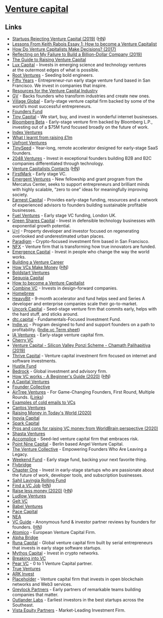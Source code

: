 # [Venture capital](https://en.wikipedia.org/wiki/Venture_capital)

## Links

- [Startups Rejecting Venture Capital (2019)](https://www.nytimes.com/2019/01/11/technology/start-ups-rejecting-venture-capital.html) ([HN](https://news.ycombinator.com/item?id=18883410))
- [Lessons From Keith Rabois Essay 1: How to become a Venture Capitalist](http://delian.io/lessons-1)
- [How Do Venture Capitalists Make Decisions? (2017)](https://medium.com/vcdium/venture-capital-decision-making-c3258bc1b09c)
- [Reflecting on My Failure to Build a Billion-Dollar Company (2019)](https://medium.com/s/story/reflecting-on-my-failure-to-build-a-billion-dollar-company-b0c31d7db0e7)
- [The Guide to Raising Venture Capital](https://www.holloway.com/s/rn-rvc-e0_5)
- [Lux Capital](https://www.luxcapital.com/) - Invests in emerging science and technology ventures at the outermost edges of what is possible.
- [Root Ventures](https://www.root.vc/) - Seeding bold engineers.
- [Fifty Years](https://www.fifty.vc/) - Entrepreneur-run early stage venture fund based in San Francisco. We invest in companies that inspire.
- [Resources for the Venture Capital Industry](https://www.arnaudbonzom.com/resources-for-the-venture-capital-industry/)
- [GV](https://www.gv.com/) - Backs founders who transform industries and create new ones.
- [Village Global](https://www.villageglobal.vc/) - Early-stage venture capital firm backed by some of the world’s most successful entrepreneurs.
- [Founders Fund](https://foundersfund.com/)
- [Tiny Capital](https://www.tinycapital.com/) - We start, buy, and invest in wonderful internet businesses.
- [Bloomberg Beta](https://github.com/Bloomberg-Beta/Manual) - Early-stage venture firm backed by Bloomberg L.P., investing out of a \$75M fund focused broadly on the future of work.
- [Index Ventures](http://www.indexventures.com/)
- [What I learnt from raising £1m](https://medium.com/swlh/what-i-learnt-from-raising-1m-8f70df34c874)
- [Upfront Ventures](https://upfront.com/)
- [TinySeed](https://tinyseed.com/) - Year-long, remote accelerator designed for early-stage SaaS founders.
- [2048 Ventures](https://www.2048.vc/) - Invest in exceptional founders building B2B and B2C companies differentiated through technology.
- [Venture Capitalists Contacts](https://docs.google.com/spreadsheets/d/1c5zoCzjQKlzdDW-6cctRm71ZiCmLQ7EJFZJtp_6cbeI/edit?rm=minimal#gid=428940999) ([HN](https://news.ycombinator.com/item?id=22042111))
- [FirstMark](https://firstmarkcap.com/) - Early stage VC.
- [Emergent Ventures](https://www.mercatus.org/emergentventures) - New fellowship and grant program from the Mercatus Center, seeks to support entrepreneurs and brilliant minds with highly scalable, “zero to one” ideas for meaningfully improving society.
- [Earnest Capital](https://earnestcapital.com/) - Provides early-stage funding, resources and a network of experienced advisors to founders building sustainable profitable businesses.
- [Fuel Ventures](https://fuel.ventures/) - Early stage VC funding, London UK.
- [Green Shares Capital](https://www.greenshorescapital.com/) - Invest in defensible technology businesses with exponential growth potential.
- [U+I](https://www.uandiplc.com/) - Property developer and investor focused on regenerating overlooked and underestimated urban places.
- [Paradigm](https://www.paradigm.xyz/) - Crypto-focused investment firm based in San Francisco.
- [NFX](https://www.nfx.com/) - Venture firm that is transforming how true innovators are funded.
- [Emergence Capital](https://www.emcap.com/) - Invest in people who change the way the world works.
- [Building a Venture Career](https://either.co/how-to-work-in-vc-11835d51aaab)
- [How VCs Make Money](https://vcstarterkit.substack.com/p/how-vcs-make-money) ([HN](https://news.ycombinator.com/item?id=21513771))
- [Boldstart Ventures](https://www.boldstart.vc/)
- [Sequoia Capital](https://www.sequoiacap.com/)
- [How to become a Venture Capitalist](http://delian.io/lessons-1)
- [Combine VC](http://combine.vc/) - Invests in design-forward companies.
- [Homebrew](https://homebrew.co/)
- [HeavyBit](https://www.heavybit.com/) - 9-month accelerator and fund helps seed and Series A developer and enterprise companies scale their go-to-market.
- [Uncork Capital](https://uncorkcapital.com/) - Seed-stage venture firm that commits early, helps with the hard stuff, and sticks around.
- [dtc.capital](https://www.dtc.capital/) - Fundamentals-Focused Investment Fund.
- [Indie.vc](https://www.indie.vc/) - Program designed to fund and support founders on a path to profitability. ([Indie.vc Term sheet](https://github.com/indievc/terms))
- [IA Ventures](http://www.iaventures.com/) - Early-stage venture capital firm.
- [Cherry VC](https://www.cherry.vc/)
- [Venture Capital - Silicon Valley Ponzi Scheme - Chamath Palihapitiya (2019)](https://www.youtube.com/watch?v=NVVsdlHslfI)
- [Thrive Capital](http://thrivecap.com/) - Venture capital investment firm focused on internet and software investments.
- [Hustle Fund](https://www.hustlefund.vc/)
- [Bedrock](https://www.bedrockgroup.com/) - Global investment and advisory firm.
- [How VC works - A Beginner's Guide (2020)](https://simplanations.substack.com/p/2-how-vc-works-a-beginners-guide) ([HN](https://news.ycombinator.com/item?id=23306572))
- [A.Capital Ventures](https://acapital.com/)
- [Founder Collective](https://www.foundercollective.com/)
- [AirTree Ventures](https://www.airtree.vc/) - For Game-Changing Founders, First Round, Multiple Rounds. ([Links](https://linktr.ee/airtreevc))
- [Examples of cold emails to VCs](https://twitter.com/paulbz/status/1271416616455192584)
- [Cantos Ventures](http://cantos.vc/)
- [Raising Money in Today's World (2020)](https://www.youtube.com/watch?v=SPpDJAo0n8g)
- [Inovia Capital](https://www.inovia.vc/)
- [Spark Capital](https://www.sparkcapital.com/)
- [Pros and cons for raising VC money from WorldBrain perspective (2020)](https://twitter.com/BlackForestBoi/status/1252941374460243968)
- [Shasta Ventures](https://shastaventures.com/)
- [Accomplice](https://accomplice.co/) - Seed-led venture capital firm that embraces risk.
- [Point Nine Capital](http://www.pointninecap.com/) - Berlin based Angel Venture Capital.
- [The Venture Collective](https://www.theventurecollective.com/) - Empowering Founders Who Are Leaving a Legacy.
- [Weekend Fund](https://weekend.fund/) - Early stage fund, backing your next favorite thing.
- [Flybridge](https://www.flybridge.com/)
- [Chapter One](https://chapterone.vc/) - Invest in early-stage startups who are passionate about the future of work, developer tools, and subscription businesses.
- [Sahil Lavingia Rolling Fund](https://shl.vc/)
- [Find a VC Job](http://vcjobs.kgbase.com/) ([HN](https://news.ycombinator.com/item?id=24072949))
- [Raise less money (2020)](https://www.aaronkharris.com/raise-less-money) ([HN](https://news.ycombinator.com/item?id=24133146))
- [Ludlow Ventures](https://www.ludlowventures.com/)
- [Gelt VC](https://www.gelt.vc/)
- [Babel Ventures](https://www.babel.ventures/)
- [Pace Capital](https://www.pacecapital.com/)
- [NEA](https://www.nea.com/)
- [VC Guide](https://www.vcguide.co/) - Anonymous fund & investor partner reviews by founders for founders. ([HN](https://news.ycombinator.com/item?id=24491199))
- [Atomico](https://www.atomico.com/) - European Venture Capital Firm.
- [Alpha Bridge](https://www.alphabridge.vc/)
- [Runa Capital](https://runacap.com/) - Global venture capital firm built by serial entrepreneurs that invests in early stage software startups.
- [Mythos Capital](https://mythos.capital/) - Invest in crypto networks.
- [Breaking into VC](https://breakinto.vc/)
- [Pear VC](https://www.pear.vc/) - 0 to 1 Venture Capital partner.
- [True Ventures](https://trueventures.com/)
- [ARK Invest](https://ark-invest.com/)
- [Placeholder](https://www.placeholder.vc/) - Venture capital firm that invests in open blockchain networks and Web3 services.
- [Greylock Partners](https://greylock.com/) - Early partners of remarkable teams building companies that matter.
- [Outlander Labs](https://www.outlanderlabs.com/) - Earliest investors in the best startups across the Southeast.
- [Vista Equity Partners](https://www.vistaequitypartners.com/) - Market-Leading Investment Firm.
